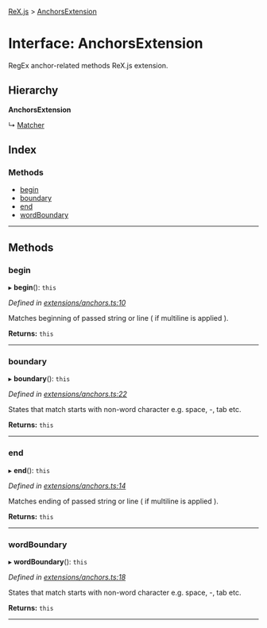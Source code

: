 [ReX.js](../README.md) > [AnchorsExtension](../interfaces/anchorsextension.md)

# Interface: AnchorsExtension

RegEx anchor-related methods ReX.js extension.

## Hierarchy

**AnchorsExtension**

↳  [Matcher](../classes/matcher.md)

## Index

### Methods

* [begin](anchorsextension.md#begin)
* [boundary](anchorsextension.md#boundary)
* [end](anchorsextension.md#end)
* [wordBoundary](anchorsextension.md#wordboundary)

---

## Methods

<a id="begin"></a>

###  begin

▸ **begin**(): `this`

*Defined in [extensions/anchors.ts:10](https://github.com/areknawo/Rex/blob/2b2d076/src/extensions/anchors.ts#L10)*

Matches beginning of passed string or line ( if multiline is applied ).

**Returns:** `this`

___
<a id="boundary"></a>

###  boundary

▸ **boundary**(): `this`

*Defined in [extensions/anchors.ts:22](https://github.com/areknawo/Rex/blob/2b2d076/src/extensions/anchors.ts#L22)*

States that match starts with non-word character e.g. space, -, tab etc.

**Returns:** `this`

___
<a id="end"></a>

###  end

▸ **end**(): `this`

*Defined in [extensions/anchors.ts:14](https://github.com/areknawo/Rex/blob/2b2d076/src/extensions/anchors.ts#L14)*

Matches ending of passed string or line ( if multiline is applied ).

**Returns:** `this`

___
<a id="wordboundary"></a>

###  wordBoundary

▸ **wordBoundary**(): `this`

*Defined in [extensions/anchors.ts:18](https://github.com/areknawo/Rex/blob/2b2d076/src/extensions/anchors.ts#L18)*

States that match starts with non-word character e.g. space, -, tab etc.

**Returns:** `this`

___

